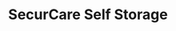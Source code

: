 ---
title: "SecurCare Self Storage"
url: /tulsa/securcare-self-storage-south-sheridan-road-3/
shop: storage rental
---